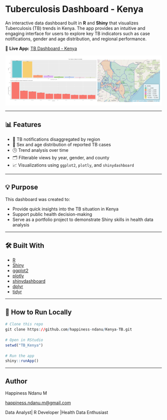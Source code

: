 # Tuberculosis Dashboard - Kenya

An interactive data dashboard built in **R** and **Shiny** that visualizes Tuberculosis (TB) trends in Kenya. The app provides an intuitive and engaging interface for users to explore key TB indicators such as case notifications, gender and age distribution, and regional performance.

🔗 **Live App:** [TB Dashboard - Kenya](https://happinessndanu1.shinyapps.io/TB_Kenya/)


![](dashboard_tb.png)

---

## 📊 Features

- 📍 TB notifications disaggregated by region
- 🚻 Sex and age distribution of reported TB cases
- 🕒 Trend analysis over time
- 🗂 Filterable views by year, gender, and county
- 📈 Visualizations using `ggplot2`, `plotly`, and `shinydashboard`

---

## 💡 Purpose

This dashboard was created to:
- Provide quick insights into the TB situation in Kenya
- Support public health decision-making
- Serve as a portfolio project to demonstrate Shiny skills in health data analysis

---

## 🛠️ Built With

- [R](https://www.r-project.org/)
- [Shiny](https://shiny.rstudio.com/)
- [ggplot2](https://ggplot2.tidyverse.org/)
- [plotly](https://plotly.com/r/)
- [shinydashboard](https://rstudio.github.io/shinydashboard/)
- [dplyr](https://dplyr.tidyverse.org/)
- [tidyr](https://tidyr.tidyverse.org/)

---

## 📁 How to Run Locally

```r
# Clone this repo
git clone https://github.com/happiness-ndanu/Kenya-TB.git

# Open in RStudio
setwd("TB_Kenya")

# Run the app
shiny::runApp()
```
---
## Author
Happiness Ndanu M

happiness.ndanu.m@gmail.com

Data Analyst| R Developer |Health Data Enthusiast
